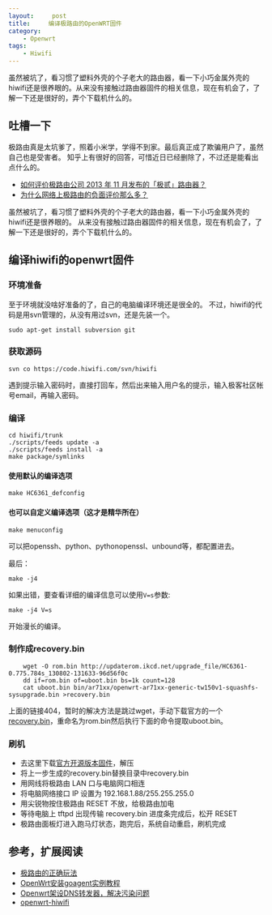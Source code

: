 ```yaml
---
layout:     post
title:     编译极路由的OpenWRT固件
category:
    - Openwrt
tags:
    - Hiwifi
---
```


虽然被坑了，看习惯了塑料外壳的个子老大的路由器，看一下小巧金属外壳的hiwifi还是很养眼的。从来没有接触过路由器固件的相关信息，现在有机会了，了解一下还是很好的，弄个下载机什么的。 

## 吐槽一下
极路由真是太坑爹了，照着小米学，学得不到家。最后真正成了欺骗用户了，虽然自己也是受害者。 
知乎上有很好的回答，可惜近日已经删除了，不过还是能看出点什么的。

* [如何评价极路由公司 2013 年 11 月发布的「极贰」路由器？](http://www.zhihu.com/question/21971379)
* [为什么网络上极路由的负面评价那么多？](http://www.zhihu.com/question/21996327) 

虽然被坑了，看习惯了塑料外壳的个子老大的路由器，看一下小巧金属外壳的hiwifi还是很养眼的。 
从来没有接触过路由器固件的相关信息，现在有机会了，了解一下还是很好的，弄个下载机什么的。 

## 编译hiwifi的openwrt固件

### 环境准备
至于环境就没啥好准备的了，自己的电脑编译环境还是很全的。 
不过，hiwifi的代码是用svn管理的，从没有用过svn，还是先装一个。 

    sudo apt-get install subversion git

### 获取源码
    svn co https://code.hiwifi.com/svn/hiwifi

遇到提示输入密码时，直接打回车，然后出来输入用户名的提示，输入极客社区帐号email，再输入密码。  

### 编译
    cd hiwifi/trunk
    ./scripts/feeds update -a
    ./scripts/feeds install -a
    make package/symlinks 

#### 使用默认的编译选项
    make HC6361_defconfig 

#### 也可以自定义编译选项（这才是精华所在）
    make menuconfig
可以把openssh、python、pythonopenssl、unbound等，都配置进去。 

最后： 

    make -j4

如果出错，要查看详细的编译信息可以使用`V=s`参数: 

    make -j4 V=s

开始漫长的编译。 

### 制作成recovery.bin
        wget -O rom.bin http://updaterom.ikcd.net/upgrade_file/HC6361-0.775.784s_130802-131633-96d56f0c
        dd if=rom.bin of=uboot.bin bs=1k count=128
        cat uboot.bin bin/ar71xx/openwrt-ar71xx-generic-tw150v1-squashfs-sysupgrade.bin >recovery.bin

上面的链接404，暂时的解决方法是跳过wget，手动下载官方的一个[recovery.bin](http://bbs.hiwifi.com/thread-7710-1-1.html)，重命名为rom.bin然后执行下面的命令提取uboot.bin。 

### 刷机
* 去这里下载[官方开源版本固件](http://bbs.hiwifi.com/thread-7710-1-1.html)，解压
* 将上一步生成的recovery.bin替换目录中recovery.bin
* 用网线将极路由 LAN 口与电脑网口相连
* 将电脑网络接口 IP 设置为 192.168.1.88/255.255.255.0
* 用尖锐物按住极路由 RESET 不放，给极路由加电
* 等待电脑上 tftpd 出现传输 recovery.bin 进度条完成后，松开 RESET
* 极路由面板灯进入跑马灯状态，跑完后，系统自动重启，刷机完成

## 参考，扩展阅读
* [极路由的正确玩法](http://chaopeng.me/blog/2013/10/28/hiwifi.html)
* [OpenWrt安装goagent实例教程](http://www.openwrt.org.cn/bbs/forum.php?mod=viewthread&tid=14193)
* [Openwrt架设DNS转发器，解决污染问题 ](http://blog.csdn.net/conupefox/article/details/8557253)
* [openwrt-hiwifi](https://code.google.com/p/openwrt-hiwifi/)
